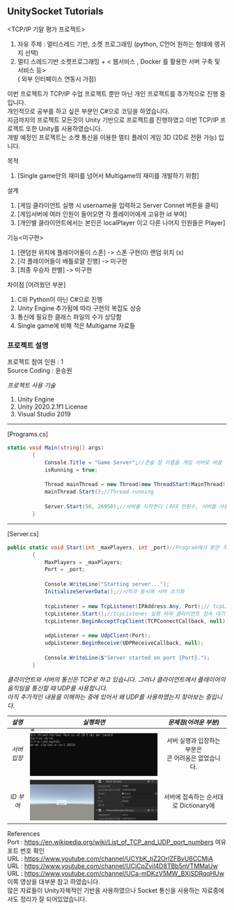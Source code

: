 ## UnitySocket Tutorials  

<TCP/IP 기말 평가 프로젝트>   
1. 자유 주제 : 멀티스레드 기반, 소켓 프로그래밍 (python, C언어 원하는 형태에 랭귀지 선택)
2. 멀티 스레드기반 소켓프로그래밍 +  < 웹서비스 , Docker 를 활용한 서버 구축 및 서비스  등>  
( 외부 인터페이스 연동시 가점)  

이번 프로젝트가 TCP/IP 수업 프로젝트 뿐만 아닌 개인 프로젝트를 추가적으로 진행 중 입니다.      
개인적으로 공부를 하고 싶은 부분인 C#으로 코딩을 하였습니다.  
지금까지의 프로젝트 모든것이 Unity 기반으로 프로젝트를 진행하였고 이번 TCP/IP 프로젝트 또한 Unity를 사용하였습니다.  
개발 예정인 프로젝트는 소켓 통신을 이용한 멀티 플레이 게임 3D (2D로 전환 가능) 입니다.  
  
목적  
1. [Single game만의 재미를 넘어서 Multigame의 재미를 개발하기 위함]

설계  
1. [게임 클라이언트 실행 시 username을 입력하고 Server Connet 버튼을 클릭]
2. [게임서버에 여러 인원이 들어오면 각 플레이어에게 고유한 id 부여]
3. [개인별 클라이언트에서는 본인은 localPlayer 이고 다른 나머지 인원들은 Player]

기능<미구현>  
1. [랜덤한 위치에 플레이어들이 스폰] -> 스폰 구현(0) 랜덤 위치 (x)  
2. [각 플레이어들이 배틀로얄 진행] -> 미구현
3. [최종 우승자 판별] -> 미구현

차이점 [어려웠던 부분]  
1. C와 Python이 아닌 C#으로 진행
2. Unity Engine 추가됨에 따라 구현의 복잡도 상승
3. 통신에 필요한 클래스 파일의 수가 상당함
4. Single game에 비해 적은 Multigame 자료들


### 프로젝트 설명
프로젝트 참여 인원 : 1    
Source Coding : 윤승원  
 
_프로젝트 사용 기술_
1. Unity Engine  
2. Unity 2020.2.1f1 License  
3. Visual Studio 2019  

------------------------------------------------------------------------------------------------------  

[Programs.cs]
```C#
static void Main(string[] args)
        {
            Console.Title = "Game Server";//콘솔 창 이름을 게임 서버로 바꿈
            isRunning = true;

            Thread mainThread = new Thread(new ThreadStart(MainThread));//mainThread 선언
            mainThread.Start();//Thread running

            Server.Start(50, 26950);//서버를 시작한다 (최대 인원수, 서버를 사용할 포드 번호)
        }
```  
------------------------------------------------------------------------------------------------------
[Server.cs]
```C#
public static void Start(int _maxPlayers, int _port)//Program에서 받은 최대 인원 수 포드번호로 서버 실행
        {
            MaxPlayers = _maxPlayers;
            Port = _port;

            Console.WriteLine("Starting server...");
            InitializeServerData();//시작과 동시에 서버 초기화

            tcpListener = new TcpListener(IPAddress.Any, Port);// tcpListener 선언 후 
            tcpListener.Start();//tcpListener 실행 하여 클라이언트 접속 대기
            tcpListener.BeginAcceptTcpClient(TCPConnectCallback, null);//연결을 수락

            udpListener = new UdpClient(Port);
            udpListener.BeginReceive(UDPReceiveCallback, null);

            Console.WriteLine($"Server started on port {Port}.");
        }
```    
*클라이언트와 서버의 통신은 TCP로 하고 있습니다. 그러나 클라이언트에서 플레이어의 움직임을 통신할 때 UDP를 사용합니다.*  
*아직 추가적인 내용을 이해하는 중에 있어서 왜 UDP를 사용하였는지 찾아보는 중입니다.*    

  
_설명_|_실행화면_|_문제점(어려운 부분)_ 
:---:|:---:|:---:
*서버 입장* | ![ServerConnect](https://github.com/Q-holi/UnitySocket/blob/master/GameClient/IMG/connectServer.gif)|서버 실행과 입장하는 부분은<br> 큰 어려움은 없었습니다.
*ID 부여* | ![GiveId](https://github.com/Q-holi/UnitySocket/blob/master/GameClient/IMG/makeid.gif)|서버에 접속하는 순서대로 Dictionary에 



References  
Port : https://en.wikipedia.org/wiki/List_of_TCP_and_UDP_port_numbers 여유 포트 번호 확인  
URL : https://www.youtube.com/channel/UCYbK_tjZ2OrIZFBvU6CCMiA  
URL : https://www.youtube.com/channel/UCjCpZyil4D8TBb5nVTMMaUw  
URL : https://www.youtube.com/channel/UCa-mDKzV5MW_BXjSDRqqHUw 이쪽 영상을 대부분 참고 하였습니다.  
많은 자료들이 Unity자체적인 기반을 사용하였으나 Socket 통신을 사용하는 자료중에서도 정리가 잘 되어있었습니다.


